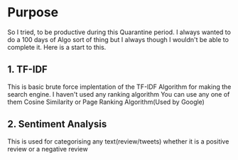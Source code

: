 # Purpose

So I tried, to be productive during this Quarantine period. I always wanted to do a 100 days of Algo sort of thing but I always
though I wouldn't be able to complete it. Here is a start to this.

## 1. TF-IDF

This is basic brute force implentation of the TF-IDF Algorithm for making the search engine. I haven't used any ranking algorithm
You can use any one of them Cosine Similarity or Page Ranking Algorithm(Used by Google)

## 2. Sentiment Analysis

This is used for categorising any text(review/tweets) whether it is a positive review or a negative review
